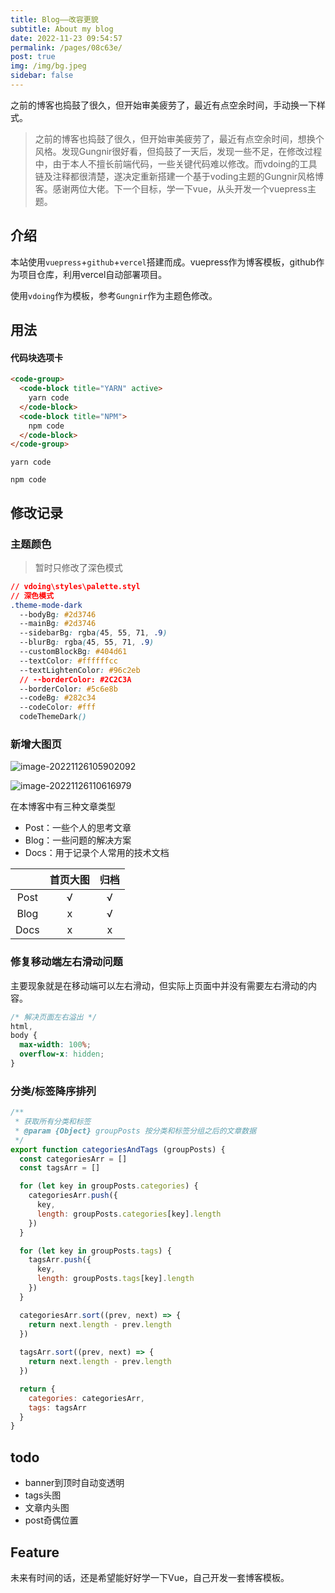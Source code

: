 ```yaml
---
title: Blog——改容更貌
subtitle: About my blog
date: 2022-11-23 09:54:57
permalink: /pages/08c63e/
post: true
img: /img/bg.jpeg
sidebar: false
---
```


之前的博客也捣鼓了很久，但开始审美疲劳了，最近有点空余时间，手动换一下样式。

<!-- more -->

> 之前的博客也捣鼓了很久，但开始审美疲劳了，最近有点空余时间，想换个风格。发现Gungnir很好看，但捣鼓了一天后，发现一些不足，在修改过程中，由于本人不擅长前端代码，一些关键代码难以修改。而vdoing的工具链及注释都很清楚，遂决定重新搭建一个基于voding主题的Gungnir风格博客。感谢两位大佬。下一个目标，学一下vue，从头开发一个vuepress主题。

## 介绍

本站使用`vuepress`+`github`+`vercel`搭建而成。vuepress作为博客模板，github作为项目仓库，利用vercel自动部署项目。

使用`vdoing`作为模板，参考`Gungnir`作为主题色修改。

## 用法

#### 代码块选项卡


```md
<code-group>
  <code-block title="YARN" active>
	yarn code
  </code-block>
  <code-block title="NPM">
	npm code
  </code-block>
</code-group>
```



<code-group>
  <code-block title="YARN" active>

```
yarn code
```

  </code-block>
  <code-block title="NPM">

```
npm code
```

  </code-block>
</code-group>



## 修改记录

### 主题颜色

> 暂时只修改了深色模式

```css
// vdoing\styles\palette.styl
// 深色模式
.theme-mode-dark
  --bodyBg: #2d3746
  --mainBg: #2d3746
  --sidebarBg: rgba(45, 55, 71, .9)
  --blurBg: rgba(45, 55, 71, .9)
  --customBlockBg: #404d61
  --textColor: #ffffffcc
  --textLightenColor: #96c2eb
  // --borderColor: #2C2C3A
  --borderColor: #5c6e8b
  --codeBg: #282c34
  --codeColor: #fff
  codeThemeDark()
```

### 新增大图页

<code-group>
  <code-block title="Wiki" active>

![image-20221126105902092](https://s2.loli.net/2022/11/26/12z5nhRGNbu7avm.png)

  </code-block>

  <code-block title="About">

![image-20221126110616979](https://s2.loli.net/2022/11/26/9pVob6gLwFZu1Sq.png)

  </code-block>
</code-group>

在本博客中有三种文章类型

- Post：一些个人的思考文章
- Blog：一些问题的解决方案
- Docs：用于记录个人常用的技术文档

|      | 首页大图 | 归档 |
| :--: | :------: | :--: |
| Post |    √     |  √   |
| Blog |    x     |  √   |
| Docs |    x     |  x   |

### 修复移动端左右滑动问题

主要现象就是在移动端可以左右滑动，但实际上页面中并没有需要左右滑动的内容。

```css
/* 解决页面左右溢出 */
html,
body {
  max-width: 100%;
  overflow-x: hidden;
}
```

### 分类/标签降序排列

```js {23-29}
/**
 * 获取所有分类和标签
 * @param {Object} groupPosts 按分类和标签分组之后的文章数据
 */
export function categoriesAndTags (groupPosts) {
  const categoriesArr = []
  const tagsArr = []

  for (let key in groupPosts.categories) {
    categoriesArr.push({
      key,
      length: groupPosts.categories[key].length
    })
  }

  for (let key in groupPosts.tags) {
    tagsArr.push({
      key,
      length: groupPosts.tags[key].length
    })
  }

  categoriesArr.sort((prev, next) => {
    return next.length - prev.length
  })
  
  tagsArr.sort((prev, next) => {
    return next.length - prev.length
  })

  return {
    categories: categoriesArr,
    tags: tagsArr
  }
}
```






## todo

- banner到顶时自动变透明
- tags头图
- 文章内头图
- post奇偶位置

## Feature

未来有时间的话，还是希望能好好学一下Vue，自己开发一套博客模板。
